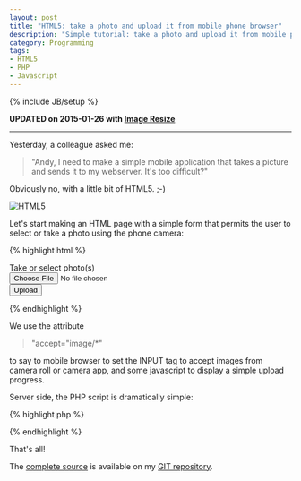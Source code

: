 ```yaml
---
layout: post
title: "HTML5: take a photo and upload it from mobile phone browser"
description: "Simple tutorial: take a photo and upload it from mobile phone browser"
category: Programming
tags: 
- HTML5
- PHP
- Javascript
---
```

{% include JB/setup %}

**UPDATED on 2015-01-26 with [Image Resize](/programming/2015/01/26/HTML5-upload-from-mobile-with-image-resize/)**

***

Yesterday, a colleague asked me: 

>"Andy, I need to make a simple mobile application that takes a picture and sends it to my webserver. It's too difficult?"

Obviously no, with a little bit of HTML5. ;-)

![HTML5](http://www.andreafortuna.org/images/HTML5Common.png)

<!-- more -->
Let's start making an HTML page with a simple form that permits the user to select or take a photo using the phone camera:

{% highlight html %}
<!DOCTYPE html>
<html>
<head>
    <title>Take or select photo(s)</title>
    <script type="text/javascript">
      function fileSelected() {
        var count = document.getElementById('fileToUpload').files.length;
              document.getElementById('details').innerHTML = "";
              for (var index = 0; index < count; index ++)
              {
                     var file = document.getElementById('fileToUpload').files[index];
                     var fileSize = 0;
                     if (file.size > 1024 * 1024)
                            fileSize = (Math.round(file.size * 100 / (1024 * 1024)) / 100).toString() + 'MB';
                     else
                            fileSize = (Math.round(file.size * 100 / 1024) / 100).toString() + 'KB';
                     document.getElementById('details').innerHTML += 'Name: ' + file.name + '<br>Size: ' + fileSize + '<br>Type: ' + file.type;
                     document.getElementById('details').innerHTML += '<p>';
              }
      }
      function uploadFile() {
        var fd = new FormData();
              var count = document.getElementById('fileToUpload').files.length;
              for (var index = 0; index < count; index ++)
              {
                     var file = document.getElementById('fileToUpload').files[index];
                     fd.append('myFile', file);
              }
        var xhr = new XMLHttpRequest();
        xhr.upload.addEventListener("progress", uploadProgress, false);
        xhr.addEventListener("load", uploadComplete, false);
        xhr.addEventListener("error", uploadFailed, false);
        xhr.addEventListener("abort", uploadCanceled, false);
        xhr.open("POST", "savetofile.php");
        xhr.send(fd);
      }
      function uploadProgress(evt) {
        if (evt.lengthComputable) {
          var percentComplete = Math.round(evt.loaded * 100 / evt.total);
          document.getElementById('progress').innerHTML = percentComplete.toString() + '%';
        }
        else {
          document.getElementById('progress').innerHTML = 'Upload error!';
        }
      }
      function uploadComplete(evt) {
        alert(evt.target.responseText);
      }
      function uploadFailed(evt) {
        alert("Error sendin file...");
      }
      function uploadCanceled(evt) {
        alert("Upload cancelled by the user or network error!");
      }
    </script>
</head>
<body>
  <form id="form1" enctype="multipart/form-data" method="post" action="savetofile.php">
    <div>
      <label for="fileToUpload">Take or select photo(s)</label><br />
      <input type="file" name="fileToUpload" id="fileToUpload" onchange="fileSelected();" accept="image/*" />
    </div>
    <div id="details"></div>
    <div>
      <input type="button" onclick="uploadFile()" value="Upload" />
    </div>
    <div id="progress"></div>
  </form>
</body>
</html>
{% endhighlight %}

We use the attribute 

> "accept="image/*" 

to say to mobile browser to set the INPUT tag to accept images from camera roll or camera app, and some javascript to display a simple upload progress.

Server side, the PHP script is dramatically simple:

{% highlight php %}

<?php
if (isset($_FILES['myFile'])) {
    // Example:
    move_uploaded_file($_FILES['myFile']['tmp_name'], "uploads/" . $_FILES['myFile']['name']);
    echo 'Upload completed!';
}
?>
{% endhighlight %}

That's all!

The [complete source](http://git.andreafortuna.org/html5-mobile-upload/src) is available on my [GIT repository](http://git.andreafortuna.org/).

